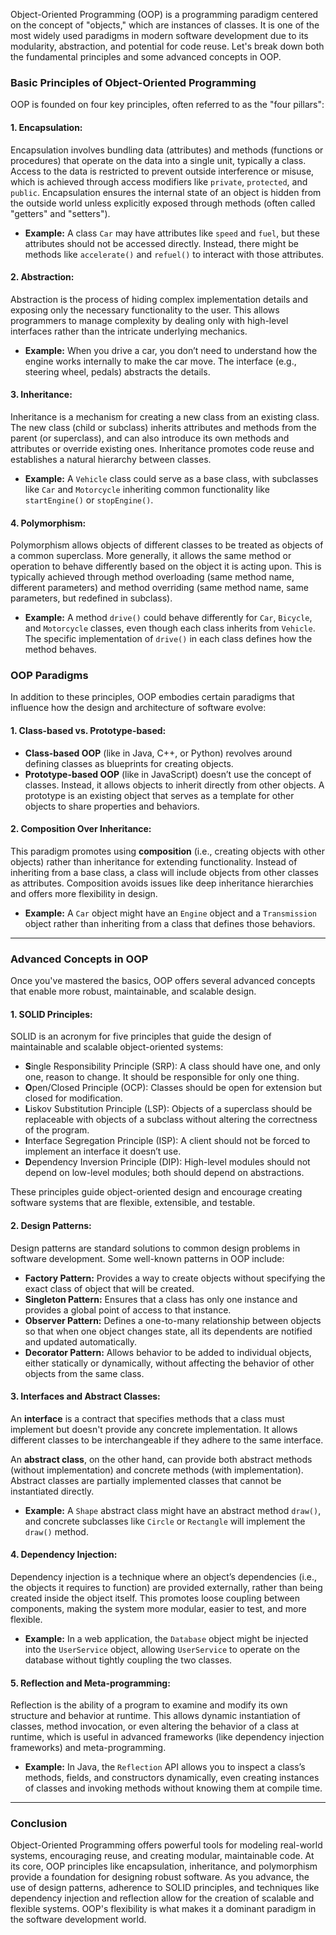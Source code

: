 Object-Oriented Programming (OOP) is a programming paradigm centered on the concept of "objects," which are instances of classes. It is one of the most widely used paradigms in modern software development due to its modularity, abstraction, and potential for code reuse. Let's break down both the fundamental principles and some advanced concepts in OOP.

### **Basic Principles of Object-Oriented Programming**

OOP is founded on four key principles, often referred to as the "four pillars":

#### **1. Encapsulation:**

Encapsulation involves bundling data (attributes) and methods (functions or procedures) that operate on the data into a single unit, typically a class. Access to the data is restricted to prevent outside interference or misuse, which is achieved through access modifiers like `private`, `protected`, and `public`. Encapsulation ensures the internal state of an object is hidden from the outside world unless explicitly exposed through methods (often called "getters" and "setters").

- **Example:** A class `Car` may have attributes like `speed` and `fuel`, but these attributes should not be accessed directly. Instead, there might be methods like `accelerate()` and `refuel()` to interact with those attributes.

#### **2. Abstraction:**

Abstraction is the process of hiding complex implementation details and exposing only the necessary functionality to the user. This allows programmers to manage complexity by dealing only with high-level interfaces rather than the intricate underlying mechanics.

- **Example:** When you drive a car, you don’t need to understand how the engine works internally to make the car move. The interface (e.g., steering wheel, pedals) abstracts the details.

#### **3. Inheritance:**

Inheritance is a mechanism for creating a new class from an existing class. The new class (child or subclass) inherits attributes and methods from the parent (or superclass), and can also introduce its own methods and attributes or override existing ones. Inheritance promotes code reuse and establishes a natural hierarchy between classes.

- **Example:** A `Vehicle` class could serve as a base class, with subclasses like `Car` and `Motorcycle` inheriting common functionality like `startEngine()` or `stopEngine()`.

#### **4. Polymorphism:**

Polymorphism allows objects of different classes to be treated as objects of a common superclass. More generally, it allows the same method or operation to behave differently based on the object it is acting upon. This is typically achieved through method overloading (same method name, different parameters) and method overriding (same method name, same parameters, but redefined in subclass).

- **Example:** A method `drive()` could behave differently for `Car`, `Bicycle`, and `Motorcycle` classes, even though each class inherits from `Vehicle`. The specific implementation of `drive()` in each class defines how the method behaves.

### **OOP Paradigms**

In addition to these principles, OOP embodies certain paradigms that influence how the design and architecture of software evolve:

#### **1. Class-based vs. Prototype-based:**

- **Class-based OOP** (like in Java, C++, or Python) revolves around defining classes as blueprints for creating objects.
- **Prototype-based OOP** (like in JavaScript) doesn’t use the concept of classes. Instead, it allows objects to inherit directly from other objects. A prototype is an existing object that serves as a template for other objects to share properties and behaviors.

#### **2. Composition Over Inheritance:**

This paradigm promotes using **composition** (i.e., creating objects with other objects) rather than inheritance for extending functionality. Instead of inheriting from a base class, a class will include objects from other classes as attributes. Composition avoids issues like deep inheritance hierarchies and offers more flexibility in design.

- **Example:** A `Car` object might have an `Engine` object and a `Transmission` object rather than inheriting from a class that defines those behaviors.

---

### **Advanced Concepts in OOP**

Once you've mastered the basics, OOP offers several advanced concepts that enable more robust, maintainable, and scalable design.

#### **1. SOLID Principles:**

SOLID is an acronym for five principles that guide the design of maintainable and scalable object-oriented systems:

- **S**ingle Responsibility Principle (SRP): A class should have one, and only one, reason to change. It should be responsible for only one thing.
- **O**pen/Closed Principle (OCP): Classes should be open for extension but closed for modification.
- **L**iskov Substitution Principle (LSP): Objects of a superclass should be replaceable with objects of a subclass without altering the correctness of the program.
- **I**nterface Segregation Principle (ISP): A client should not be forced to implement an interface it doesn’t use.
- **D**ependency Inversion Principle (DIP): High-level modules should not depend on low-level modules; both should depend on abstractions.

These principles guide object-oriented design and encourage creating software systems that are flexible, extensible, and testable.

#### **2. Design Patterns:**

Design patterns are standard solutions to common design problems in software development. Some well-known patterns in OOP include:

- **Factory Pattern:** Provides a way to create objects without specifying the exact class of object that will be created.
- **Singleton Pattern:** Ensures that a class has only one instance and provides a global point of access to that instance.
- **Observer Pattern:** Defines a one-to-many relationship between objects so that when one object changes state, all its dependents are notified and updated automatically.
- **Decorator Pattern:** Allows behavior to be added to individual objects, either statically or dynamically, without affecting the behavior of other objects from the same class.

#### **3. Interfaces and Abstract Classes:**

An **interface** is a contract that specifies methods that a class must implement but doesn't provide any concrete implementation. It allows different classes to be interchangeable if they adhere to the same interface.

An **abstract class**, on the other hand, can provide both abstract methods (without implementation) and concrete methods (with implementation). Abstract classes are partially implemented classes that cannot be instantiated directly.

- **Example:** A `Shape` abstract class might have an abstract method `draw()`, and concrete subclasses like `Circle` or `Rectangle` will implement the `draw()` method.

#### **4. Dependency Injection:**

Dependency injection is a technique where an object’s dependencies (i.e., the objects it requires to function) are provided externally, rather than being created inside the object itself. This promotes loose coupling between components, making the system more modular, easier to test, and more flexible.

- **Example:** In a web application, the `Database` object might be injected into the `UserService` object, allowing `UserService` to operate on the database without tightly coupling the two classes.

#### **5. Reflection and Meta-programming:**

Reflection is the ability of a program to examine and modify its own structure and behavior at runtime. This allows dynamic instantiation of classes, method invocation, or even altering the behavior of a class at runtime, which is useful in advanced frameworks (like dependency injection frameworks) and meta-programming.

- **Example:** In Java, the `Reflection` API allows you to inspect a class’s methods, fields, and constructors dynamically, even creating instances of classes and invoking methods without knowing them at compile time.

---

### **Conclusion**

Object-Oriented Programming offers powerful tools for modeling real-world systems, encouraging reuse, and creating modular, maintainable code. At its core, OOP principles like encapsulation, inheritance, and polymorphism provide a foundation for designing robust software. As you advance, the use of design patterns, adherence to SOLID principles, and techniques like dependency injection and reflection allow for the creation of scalable and flexible systems. OOP's flexibility is what makes it a dominant paradigm in the software development world.
